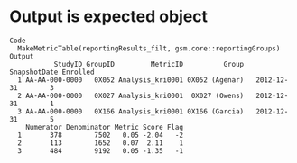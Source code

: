 # Output is expected object

    Code
      MakeMetricTable(reportingResults_filt, gsm.core::reportingGroups)
    Output
               StudyID GroupID         MetricID          Group SnapshotDate Enrolled
      1 AA-AA-000-0000   0X052 Analysis_kri0001 0X052 (Agenar)   2012-12-31        3
      2 AA-AA-000-0000   0X027 Analysis_kri0001  0X027 (Owens)   2012-12-31        1
      3 AA-AA-000-0000   0X166 Analysis_kri0001 0X166 (Garcia)   2012-12-31        5
        Numerator Denominator Metric Score Flag
      1       378        7502   0.05 -2.04   -2
      2       113        1652   0.07  2.11    1
      3       484        9192   0.05 -1.35   -1

